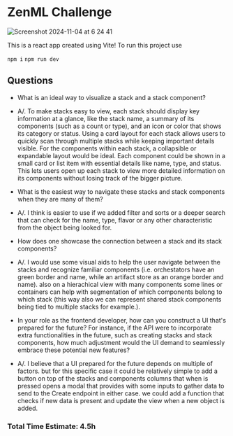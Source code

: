 # ZenML Challenge

![Screenshot 2024-11-04 at 6 24 41](https://github.com/user-attachments/assets/55c9d5c6-0198-4662-9651-7c18117e054e)

This is a react app created using Vite!
To run this project use

`npm i`
`npm run dev`

## Questions

- What is an ideal way to visualize a stack and a stack component?
- A/. To make stacks easy to view, each stack should display key information at a glance, like the stack name, a summary of its components (such as a count or type), and an icon or color that shows its category or status. Using a card layout for each stack allows users to quickly scan through multiple stacks while keeping important details visible. For the components within each stack, a collapsible or expandable layout would be ideal. Each component could be shown in a small card or list item with essential details like name, type, and status. This lets users open up each stack to view more detailed information on its components without losing track of the bigger picture.

- What is the easiest way to navigate these stacks and stack components when they are many of them?
- A/. I think is easier to use if we added filter and sorts or a deeper search that can check for the name, type, flavor or any other characteristic from the object being looked for.

- How does one showcase the connection between a stack and its stack components?
- A/. I would use some visual aids to help the user navigate between the stacks and recognize familiar components (i.e. orchestators have an green border and name, while an artifact store as an orange border and name). also on a hierachical view with many components some lines or containers can help with segmentation of which components belong to which stack (this way also we can represent shared stack components being tied to multiple stacks for example.).

- In your role as the frontend developer, how can you construct a UI that's prepared for the future? For instance, if the API were to incorporate extra functionalities in the future, such as creating stacks and stack components, how much adjustment would the UI demand to seamlessly embrace these potential new features?
- A/. I believe that a UI prepared for the future depends on multiple of factors. but for this specific case it could be relatively simple to add a button on top of the stacks and components columns that when is pressed opens a modal that provides with some inputs to gather data to send to the Create endpoint in either case. we could add a function that checks if new data is present and update the view when a new object is added.


### Total Time Estimate: 4.5h


